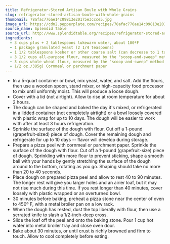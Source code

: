 ```yaml
---
title: Refrigerator-Stored Artisan Boule with Whole Grains
slug: refrigerator-stored-artisan-boule-with-whole-grains
thumbnail: 78afac776ae14c09813e20175e3ccce5.jpg
image_url: https://cdn2.pepperplate.com/recipes/78afac776ae14c09813e20175e3ccce5.jpg
source_name: Splendid Table
source_url: http://www.splendidtable.org/recipes/refrigerator-stored-artisan-boule-with-whole-grains
ingredients:
  - 3 cups plus + 2 tablespoons lukewarm water, about 100ºF
  - 1 package granulated yeast (2 1/4 teaspoons)
  - 1 1/2 tablespoons kosher or other coarse salt (can decrease to 1 tablespoon to taste)
  - 3 1/2 cups all-purpose flour, measured by the "scoop-and-sweep" method (17 oz./490g)
  - 3 cups whole wheat flour, measured by the "scoop-and-sweep" method (13
  - 1/2 oz./385g) Cornmeal or parchment paper
---
```


* In a 5-quart container or bowl, mix yeast, water, and salt. Add the flours, then use a wooden spoon, stand mixer, or high-capacity food processor to mix until uniformly moist. This will produce a loose dough.
* Cover with a lid (not airtight). Allow to rise at room temperature for about 2 hours.
* The dough can be shaped and baked the day it's mixed, or refrigerated in a lidded container (not completely airtight) or a bowl loosely covered with plastic wrap for up to 10 days. The dough will be easier to work with after at least 3 hours refrigeration.
* Sprinkle the surface of the dough with flour. Cut off a 1-pound (grapefruit-sized) piece of dough. Cover the remaining dough and refrigerate for up to 10 days -- flavor will develop during storage.
* Prepare a pizza peel with cornmeal or parchment paper. Sprinkle the surface of the dough with flour. Cut off a 1-pound (grapefruit-size) piece of dough. Sprinkling with more flour to prevent sticking, shape a smooth ball with your hands by gently stretching the surface of the dough around to the bottom, rotating as you go. Shaping should take no more than 20 to 40 seconds.
* Place dough on prepared pizza peel and allow to rest 40 to 90 minutes. The longer rest will give you larger holes and an airier loaf, but it may not rise much during this time. If you rest longer than 40 minutes, cover loosely with plastic wrapped or an overturned bowl.
* 30 minutes before baking, preheat a pizza stone near the center of oven to 450º F, with a metal broiler pan on a low rack.
* When the dough has rested, dust the top liberally with flour, then use a serrated knife to slash a 1/2-inch-deep cross.
* Slide the loaf off the peel and onto the baking stone. Pour 1 cup hot water into metal broiler tray and close oven door.
* Bake about 30 minutes, or until crust is richly browned and firm to touch. Allow to cool completely before eating.
